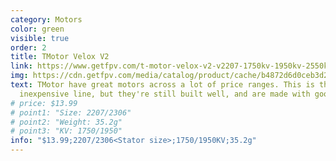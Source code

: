 ```yaml
---
category: Motors
color: green
visible: true
order: 2
title: TMotor Velox V2
link: https://www.getfpv.com/t-motor-velox-v2-v2207-1750kv-1950kv-2550kv-motor.html
img: https://cdn.getfpv.com/media/catalog/product/cache/b4872d6d0ceb3d2181c291dd3ccc7b81/1/6/1605757531463351s901.jpg
text: TMotor have great motors across a lot of price ranges. This is their
  inexpensive line, but they're still built well, and are made with good parts
# price: $13.99
# point1: "Size: 2207/2306"
# point2: "Weight: 35.2g"
# point3: "KV: 1750/1950"
info: "$13.99;2207/2306<Stator size>;1750/1950KV;35.2g"
---
```

